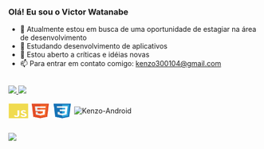 ### Olá! Eu sou o Victor Watanabe

- 🔭 Atualmente estou em busca de uma oportunidade de estagiar na área de desenvolvimento
- 🌱 Estudando desenvolvimento de aplicativos
- 🤔 Estou aberto a críticas e idéias novas
- 📫 Para entrar em contato comigo: kenzo300104@gmail.com
##
<div>
  <a href="https://github.com/kenzo3001">
    <img height="180em" src="https://github-readme-stats.vercel.app/api/top-langs/?username=kenzo3001&layout=compact&theme=radical" />
    <img height="180em" src="https://github-readme-stats.vercel.app/api?username=kenzo3001&show_icons=true&theme=radical" />
  </a>
</div>
<div style="display: inline_block"><br>
  <img align="center" alt="Kenzo-Js" height="30" width="40" src="https://raw.githubusercontent.com/devicons/devicon/master/icons/javascript/javascript-plain.svg">
  <img align="center" alt="Kenzo-HTML" height="30" width="40" src="https://raw.githubusercontent.com/devicons/devicon/master/icons/html5/html5-original.svg">
  <img align="center" alt="Kenzo-CSS" height="30" width="40" src="https://raw.githubusercontent.com/devicons/devicon/master/icons/css3/css3-original.svg">
  <img align="center" alt="Kenzo-Android" height="30" width="40" src="https://icongr.am/devicon/android-original.svg?size=120&color=00ff11">
</div>

##

 <a href="https://www.linkedin.com/in/victor-kenzo-nobre-watanabe-009767265" target="_blank"><img src="https://img.shields.io/badge/-LinkedIn-%230077B5?style=for-the-badge&logo=linkedin&logoColor=white" target="_blank"></a> 
